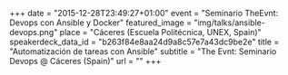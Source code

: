 +++
date = "2015-12-28T23:49:27+01:00"
event = "Seminario TheEvnt: Devops con Ansible y Docker"
featured_image = "img/talks/ansible-devops.png"
place = "Cáceres (Escuela Politécnica, UNEX, Spain)"
speakerdeck_data_id = "b263f84e8aa24d9a8c57e7a43dc9be2e"
title = "Automatización de tareas con Ansible"
subtitle = "The Evnt: Seminario Devops @ Cáceres (Spain)"
url = ""
+++
